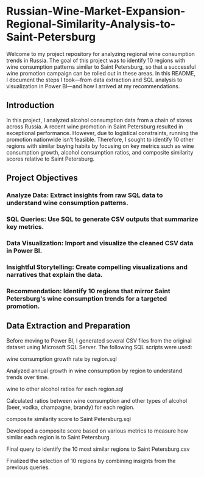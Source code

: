 # Russian-Wine-Market-Expansion-Regional-Similarity-Analysis-to-Saint-Petersburg
Welcome to my project repository for analyzing regional wine consumption trends in Russia. The goal of this project was to identify 10 regions with wine consumption patterns similar to Saint Petersburg, so that a successful wine promotion campaign can be rolled out in these areas. In this README, I document the steps I took—from data extraction and SQL analysis to visualization in Power BI—and how I arrived at my recommendations.

## Introduction
In this project, I analyzed alcohol consumption data from a chain of stores across Russia. A recent wine promotion in Saint Petersburg resulted in exceptional performance. However, due to logistical constraints, running the promotion nationwide isn’t feasible. Therefore, I sought to identify 10 other regions with similar buying habits by focusing on key metrics such as wine consumption growth, alcohol consumption ratios, and composite similarity scores relative to Saint Petersburg.

## Project Objectives
### Analyze Data: Extract insights from raw SQL data to understand wine consumption patterns.

### SQL Queries: Use SQL to generate CSV outputs that summarize key metrics.

### Data Visualization: Import and visualize the cleaned CSV data in Power BI.

### Insightful Storytelling: Create compelling visualizations and narratives that explain the data.

### Recommendation: Identify 10 regions that mirror Saint Petersburg's wine consumption trends for a targeted promotion.

## Data Extraction and Preparation
Before moving to Power BI, I generated several CSV files from the original dataset using Microsoft SQL Server. The following SQL scripts were used:

wine consumption growth rate by region.sql

Analyzed annual growth in wine consumption by region to understand trends over time.

wine to other alcohol ratios for each region.sql

Calculated ratios between wine consumption and other types of alcohol (beer, vodka, champagne, brandy) for each region.

composite similarity score to Saint Petersburg.sql

Developed a composite score based on various metrics to measure how similar each region is to Saint Petersburg.

Final query to identify the 10 most similar regions to Saint Petersburg.csv

Finalized the selection of 10 regions by combining insights from the previous queries.
